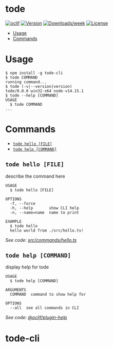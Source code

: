 tode
====



[![oclif](https://img.shields.io/badge/cli-oclif-brightgreen.svg)](https://oclif.io)
[![Version](https://img.shields.io/npm/v/tode.svg)](https://npmjs.org/package/tode-cli)
[![Downloads/week](https://img.shields.io/npm/dw/tode.svg)](https://npmjs.org/package/tode)
[![License](https://img.shields.io/npm/l/tode.svg)](https://github.com/tode/tode/blob/master/package.json)

<!-- toc -->
* [Usage](#usage)
* [Commands](#commands)
<!-- tocstop -->
# Usage
<!-- usage -->
```sh-session
$ npm install -g tode-cli
$ tode COMMAND
running command...
$ tode (-v|--version|version)
tode/0.0.0 win32-x64 node-v14.15.1
$ tode --help [COMMAND]
USAGE
  $ tode COMMAND
...
```
<!-- usagestop -->
# Commands
<!-- commands -->
* [`tode hello [FILE]`](#tode-hello-file)
* [`tode help [COMMAND]`](#tode-help-command)

## `tode hello [FILE]`

describe the command here

```
USAGE
  $ tode hello [FILE]

OPTIONS
  -f, --force
  -h, --help       show CLI help
  -n, --name=name  name to print

EXAMPLE
  $ tode hello
  hello world from ./src/hello.ts!
```

_See code: [src/commands/hello.ts](https://github.com/tode/tode/blob/v0.0.0/src/commands/hello.ts)_

## `tode help [COMMAND]`

display help for tode

```
USAGE
  $ tode help [COMMAND]

ARGUMENTS
  COMMAND  command to show help for

OPTIONS
  --all  see all commands in CLI
```

_See code: [@oclif/plugin-help](https://github.com/oclif/plugin-help/blob/v3.2.2/src/commands/help.ts)_
<!-- commandsstop -->
# tode-cli
